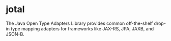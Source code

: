 # jotal
The Java Open Type Adapters Library provides common off-the-shelf drop-in type mapping adapters for frameworks like JAX-RS, JPA, JAXB, and JSON-B.
